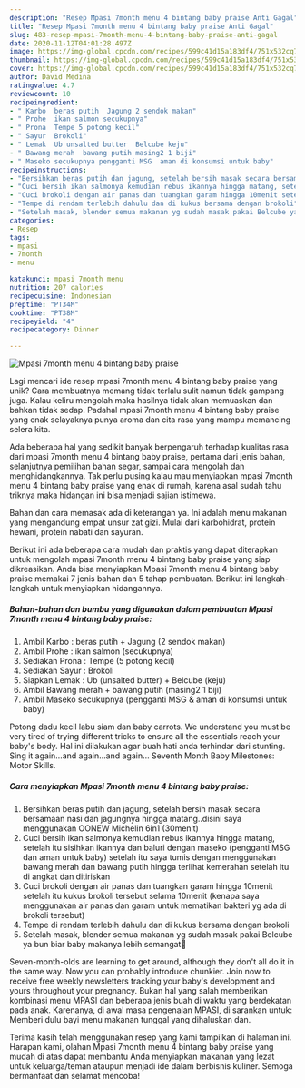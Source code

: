 ```yaml
---
description: "Resep Mpasi 7month menu 4 bintang baby praise Anti Gagal"
title: "Resep Mpasi 7month menu 4 bintang baby praise Anti Gagal"
slug: 483-resep-mpasi-7month-menu-4-bintang-baby-praise-anti-gagal
date: 2020-11-12T04:01:28.497Z
image: https://img-global.cpcdn.com/recipes/599c41d15a183df4/751x532cq70/mpasi-7month-menu-4-bintang-baby-praise-foto-resep-utama.jpg
thumbnail: https://img-global.cpcdn.com/recipes/599c41d15a183df4/751x532cq70/mpasi-7month-menu-4-bintang-baby-praise-foto-resep-utama.jpg
cover: https://img-global.cpcdn.com/recipes/599c41d15a183df4/751x532cq70/mpasi-7month-menu-4-bintang-baby-praise-foto-resep-utama.jpg
author: David Medina
ratingvalue: 4.7
reviewcount: 10
recipeingredient:
- " Karbo  beras putih  Jagung 2 sendok makan"
- " Prohe  ikan salmon secukupnya"
- " Prona  Tempe 5 potong kecil"
- " Sayur  Brokoli"
- " Lemak  Ub unsalted butter  Belcube keju"
- " Bawang merah  bawang putih masing2 1 biji"
- " Maseko secukupnya pengganti MSG  aman di konsumsi untuk baby"
recipeinstructions:
- "Bersihkan beras putih dan jagung, setelah bersih masak secara bersamaan nasi dan jagungnya hingga matang..disini saya menggunakan OONEW Michelin 6in1 (30menit)"
- "Cuci bersih ikan salmonya kemudian rebus ikannya hingga matang, setelah itu sisihkan ikannya dan baluri dengan maseko (pengganti MSG dan aman untuk baby) setelah itu saya tumis dengan menggunakan bawang merah dan bawang putih hingga terlihat kemerahan setelah itu di angkat dan ditiriskan"
- "Cuci brokoli dengan air panas dan tuangkan garam hingga 10menit setelah itu kukus brokoli tersebut selama 10menit (kenapa saya menggunakan air panas dan garam untuk mematikan bakteri yg ada di brokoli tersebut)"
- "Tempe di rendam terlebih dahulu dan di kukus bersama dengan brokoli"
- "Setelah masak, blender semua makanan yg sudah masak pakai Belcube ya bun biar baby makanya lebih semangat🤤"
categories:
- Resep
tags:
- mpasi
- 7month
- menu

katakunci: mpasi 7month menu 
nutrition: 207 calories
recipecuisine: Indonesian
preptime: "PT34M"
cooktime: "PT38M"
recipeyield: "4"
recipecategory: Dinner

---
```



![Mpasi 7month menu 4 bintang baby praise](https://img-global.cpcdn.com/recipes/599c41d15a183df4/751x532cq70/mpasi-7month-menu-4-bintang-baby-praise-foto-resep-utama.jpg)

Lagi mencari ide resep mpasi 7month menu 4 bintang baby praise yang unik? Cara membuatnya memang tidak terlalu sulit namun tidak gampang juga. Kalau keliru mengolah maka hasilnya tidak akan memuaskan dan bahkan tidak sedap. Padahal mpasi 7month menu 4 bintang baby praise yang enak selayaknya punya aroma dan cita rasa yang mampu memancing selera kita.

Ada beberapa hal yang sedikit banyak berpengaruh terhadap kualitas rasa dari mpasi 7month menu 4 bintang baby praise, pertama dari jenis bahan, selanjutnya pemilihan bahan segar, sampai cara mengolah dan menghidangkannya. Tak perlu pusing kalau mau menyiapkan mpasi 7month menu 4 bintang baby praise yang enak di rumah, karena asal sudah tahu triknya maka hidangan ini bisa menjadi sajian istimewa.

Bahan dan cara memasak ada di keterangan ya. Ini adalah menu makanan yang mengandung empat unsur zat gizi. Mulai dari karbohidrat, protein hewani, protein nabati dan sayuran.


Berikut ini ada beberapa cara mudah dan praktis yang dapat diterapkan untuk mengolah mpasi 7month menu 4 bintang baby praise yang siap dikreasikan. Anda bisa menyiapkan Mpasi 7month menu 4 bintang baby praise memakai 7 jenis bahan dan 5 tahap pembuatan. Berikut ini langkah-langkah untuk menyiapkan hidangannya.

<!--inarticleads1-->

##### Bahan-bahan dan bumbu yang digunakan dalam pembuatan Mpasi 7month menu 4 bintang baby praise:

1. Ambil  Karbo : beras putih + Jagung (2 sendok makan)
1. Ambil  Prohe : ikan salmon (secukupnya)
1. Sediakan  Prona : Tempe (5 potong kecil)
1. Sediakan  Sayur : Brokoli
1. Siapkan  Lemak : Ub (unsalted butter) + Belcube (keju)
1. Ambil  Bawang merah + bawang putih (masing2 1 biji)
1. Ambil  Maseko secukupnya (pengganti MSG &amp; aman di konsumsi untuk baby)


Potong dadu kecil labu siam dan baby carrots. We understand you must be very tired of trying different tricks to ensure all the essentials reach your baby&#39;s body. Hal ini dilakukan agar buah hati anda terhindar dari stunting. Sing it again…and again…and again… Seventh Month Baby Milestones: Motor Skills. 

<!--inarticleads2-->

##### Cara menyiapkan Mpasi 7month menu 4 bintang baby praise:

1. Bersihkan beras putih dan jagung, setelah bersih masak secara bersamaan nasi dan jagungnya hingga matang..disini saya menggunakan OONEW Michelin 6in1 (30menit)
1. Cuci bersih ikan salmonya kemudian rebus ikannya hingga matang, setelah itu sisihkan ikannya dan baluri dengan maseko (pengganti MSG dan aman untuk baby) setelah itu saya tumis dengan menggunakan bawang merah dan bawang putih hingga terlihat kemerahan setelah itu di angkat dan ditiriskan
1. Cuci brokoli dengan air panas dan tuangkan garam hingga 10menit setelah itu kukus brokoli tersebut selama 10menit (kenapa saya menggunakan air panas dan garam untuk mematikan bakteri yg ada di brokoli tersebut)
1. Tempe di rendam terlebih dahulu dan di kukus bersama dengan brokoli
1. Setelah masak, blender semua makanan yg sudah masak pakai Belcube ya bun biar baby makanya lebih semangat🤤


Seven-month-olds are learning to get around, although they don&#39;t all do it in the same way. Now you can probably introduce chunkier. Join now to receive free weekly newsletters tracking your baby&#39;s development and yours throughout your pregnancy. Bukan hal yang salah memberikan kombinasi menu MPASI dan beberapa jenis buah di waktu yang berdekatan pada anak. Karenanya, di awal masa pengenalan MPASI, di sarankan untuk: Memberi dulu bayi menu makanan tunggal yang dihaluskan dan. 

Terima kasih telah menggunakan resep yang kami tampilkan di halaman ini. Harapan kami, olahan Mpasi 7month menu 4 bintang baby praise yang mudah di atas dapat membantu Anda menyiapkan makanan yang lezat untuk keluarga/teman ataupun menjadi ide dalam berbisnis kuliner. Semoga bermanfaat dan selamat mencoba!
